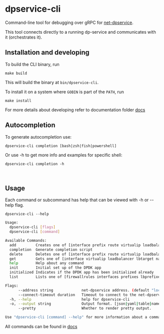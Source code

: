 # dpservice-cli

Command-line tool for debugging over gRPC for [net-dpservice](https://github.com/onmetal/net-dpservice).

This tool connects directly to a running dp-service and communicates with it (orchestrates it).
<br />

## Installation and developing

To build the CLI binary, run

```shell
make build
```

This will build the binary at `bin/dpservice-cli`.

To install it on a system where `GOBIN` is part of the `PATH`,
run

```shell
make install
```

For more details about developing refer to documentation folder [docs](/docs/development/README.md)
<br />

## Autocompletion

To generate autocompletion use:

```shell
dpservice-cli completion [bash|zsh|fish|powershell]
```

Or use -h to get more info and examples for specific shell:

```shell
dpservice-cli completion -h
```
<br />

## Usage

Each command or subcommand has help that can be viewed with -h or --help flag.
```shell
dpservice-cli --help
```
```bash
Usage:
  dpservice-cli [flags]
  dpservice-cli [command]

Available Commands:
  add         Creates one of [interface prefix route virtualip loadbalancer lbprefix lbtarget nat neighbornat firewallrule]
  completion  Generate completion script
  delete      Deletes one of [interface prefix route virtualip loadbalancer lbprefix lbtarget nat neighbornat firewallrule]
  get         Gets one of [interface virtualip loadbalancer lbtarget nat natinfo firewallrule]
  help        Help about any command
  init        Initial set up of the DPDK app
  initialized Indicates if the DPDK app has been initialized already
  list        Lists one of [firewallrules interfaces prefixes lbprefixes routes]

Flags:
      --address string             net-dpservice address. (default "localhost:1337")
      --connect-timeout duration   Timeout to connect to the net-dpservice. (default 4s)
  -h, --help                       help for dpservice-cli
  -o, --output string              Output format. [json|yaml|table|name]
      --pretty                     Whether to render pretty output.

Use "dpservice-cli [command] --help" for more information about a command.
```
All commands can be found in [docs](/docs/commands/dpservice-cli.md)

<br />
